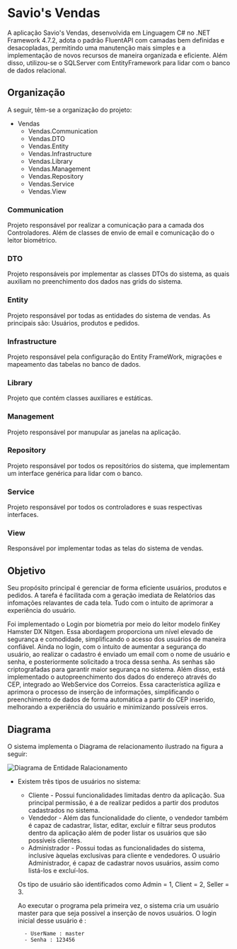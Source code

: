 # Savio's Vendas

A aplicação Savio's Vendas, desenvolvida em Linguagem C# no .NET Framework 4.7.2, adota o padrão FluentAPI com camadas bem definidas e desacopladas, permitindo uma manutenção mais simples e a implementação de novos recursos de maneira organizada e eficiente. Além disso, utilizou-se o SQLServer com EntityFramework para lidar com o banco de dados relacional. 

## Organização
A seguir, têm-se a organização do projeto:

- Vendas
    - Vendas.Communication
    - Vendas.DTO
    - Vendas.Entity
    - Vendas.Infrastructure
    - Vendas.Library
    - Vendas.Management
    - Vendas.Repository
    - Vendas.Service
    - Vendas.View

### Communication
Projeto responsável por realizar a comunicação para a camada dos Controladores. Além de classes de envio de email e comunicação do o leitor biométrico.
### DTO
Projeto responsáveis por implementar as classes DTOs do sistema, as quais auxiliam no preenchimento dos dados nas grids do sistema.
### Entity
Projeto responsável por todas as entidades do sistema de vendas. As principais são: Usuários, produtos e pedidos.
### Infrastructure
Projeto responsável pela configuração do Entity FrameWork, migrações e mapeamento das tabelas no banco de dados.
### Library
Projeto que contém classes auxiliares e estáticas. 
### Management
Projeto responsável por manupular as janelas na aplicação.
### Repository
Projeto responsável por todos os repositórios do sistema, que implementam um interface genérica para lidar com o banco.
### Service
Projeto responsável por todos os controladores e suas respectivas interfaces.
### View
Responsável por implementar todas as telas do sistema de vendas.

## Objetivo
Seu propósito principal é gerenciar de forma eficiente usuários, produtos e pedidos. A tarefa é facilitada com a geração imediata de Relatórios das infomações relavantes de cada tela. Tudo com o intuito de aprimorar a experiência do usuário.

Foi implementado o Login por biometria por meio do leitor modelo finKey Hamster DX Nitgen. Essa abordagem proporciona um nível elevado de segurança e comodidade, simplificando o acesso dos usuários de maneira confiável. Ainda no login, com o intuito de aumentar a segurança do usuário,  ao realizar o cadastro é enviado um email com o nome de usuário e senha, e posteriormente solicitado a troca dessa senha. As senhas são criptografadas para garantir maior segurança no sistema. Além disso, está implementado o autopreenchimento dos dados do endereço através do CEP, integrado ao WebService dos Correios. Essa característica agiliza e aprimora o processo de inserção de informações, simplificando o preenchimento de dados de forma automática a partir do CEP inserido, melhorando a experiência do usuário e minimizando possíveis erros.

## Diagrama
O sistema implementa o Diagrama de relacionamento ilustrado na figura a seguir:

![Diagrama de Entidade Ralacionamento](https://user-images.githubusercontent.com/61707707/282452920-ee0f41ed-326d-4d32-a4b8-4a6f9059808b.png)

- Existem três tipos de usuários no sistema:
    - Cliente - Possui funcionalidades limitadas dentro da aplicação. Sua principal permissão, é a de realizar pedidos a partir dos produtos cadastrados no sistema.
    - Vendedor - Além das funcionalidade do cliente, o vendedor também é capaz de cadastrar, listar, editar, excluir e filtrar seus produtos dentro da aplicação além de poder listar os usuários que são possíveis clientes. 
    - Administrador - Possui todas as funcionalidades do sistema, inclusive àquelas exclusivas para cliente e vendedores. O usuário Administrador, é capaz de cadastrar novos usuários, assim como listá-los e excluí-los.

    Os tipo de usuário são identificados como Admin = 1, Client = 2, Seller = 3. 

    Ao executar o programa pela primeira vez, o sistema cria um usuário master para que seja possivel a inserção de novos usuários. O login inicial desse usuário é :

        - UserName : master
        - Senha : 123456

